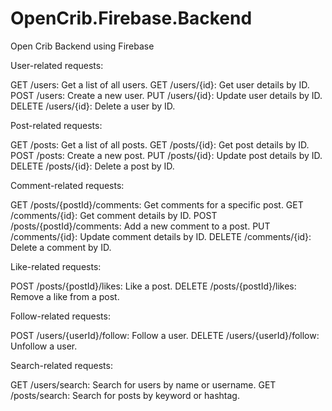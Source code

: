# OpenCrib.Firebase.Backend
Open Crib Backend using Firebase

User-related requests:

GET /users: Get a list of all users.
GET /users/{id}: Get user details by ID.
POST /users: Create a new user.
PUT /users/{id}: Update user details by ID.
DELETE /users/{id}: Delete a user by ID.

Post-related requests:

GET /posts: Get a list of all posts.
GET /posts/{id}: Get post details by ID.
POST /posts: Create a new post.
PUT /posts/{id}: Update post details by ID.
DELETE /posts/{id}: Delete a post by ID.

Comment-related requests:

GET /posts/{postId}/comments: Get comments for a specific post.
GET /comments/{id}: Get comment details by ID.
POST /posts/{postId}/comments: Add a new comment to a post.
PUT /comments/{id}: Update comment details by ID.
DELETE /comments/{id}: Delete a comment by ID.

Like-related requests:

POST /posts/{postId}/likes: Like a post.
DELETE /posts/{postId}/likes: Remove a like from a post.

Follow-related requests:

POST /users/{userId}/follow: Follow a user.
DELETE /users/{userId}/follow: Unfollow a user.

Search-related requests:

GET /users/search: Search for users by name or username.
GET /posts/search: Search for posts by keyword or hashtag.

